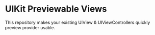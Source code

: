 # UIKit Previewable Views
 This repository makes your existing UIView & UIViewControllers quickly preview provider usable.
